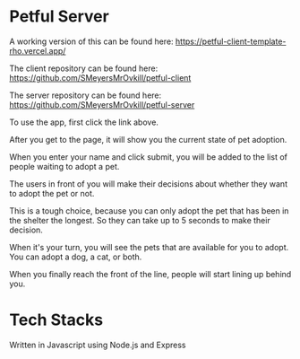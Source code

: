 # Petful Server

A working version of this can be found here: https://petful-client-template-rho.vercel.app/

The client repository can be found here: https://github.com/SMeyersMrOvkill/petful-client

The server repository can be found here: https://github.com/SMeyersMrOvkill/petful-server

To use the app, first click the link above.

After you get to the page, it will show you the current state of pet adoption.

When you enter your name and click submit, you will be added to the list of people waiting to adopt a pet.

The users in front of you will make their decisions about whether they want to adopt the pet or not.

This is a tough choice, because you can only adopt the pet that has been in the shelter the longest. So they can take up to 5 seconds to make their decision.

When it's your turn, you will see the pets that are available for you to adopt. You can adopt a dog, a cat, or both.

When you finally reach the front of the line, people will start lining up behind you.

# Tech Stacks

Written in Javascript using Node.js and Express